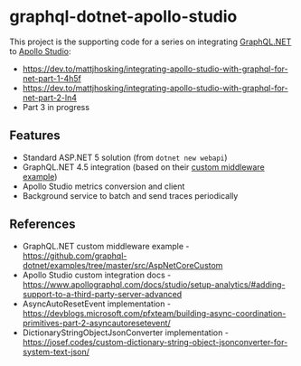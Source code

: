 # graphql-dotnet-apollo-studio
This project is the supporting code for a series on integrating [GraphQL.NET](https://github.com/graphql-dotnet/graphql-dotnet) to [Apollo Studio](https://www.apollographql.com/docs/studio/getting-started/):
* https://dev.to/mattjhosking/integrating-apollo-studio-with-graphql-for-net-part-1-4h5f
* https://dev.to/mattjhosking/integrating-apollo-studio-with-graphql-for-net-part-2-ln4
* Part 3 in progress

## Features
* Standard ASP.NET 5 solution (from `dotnet new webapi`)
* GraphQL.NET 4.5 integration (based on their [custom middleware example](https://github.com/graphql-dotnet/examples/tree/master/src/AspNetCoreCustom))
* Apollo Studio metrics conversion and client
* Background service to batch and send traces periodically

## References
* GraphQL.NET custom middleware example - https://github.com/graphql-dotnet/examples/tree/master/src/AspNetCoreCustom
* Apollo Studio custom integration docs - https://www.apollographql.com/docs/studio/setup-analytics/#adding-support-to-a-third-party-server-advanced
* AsyncAutoResetEvent implementation  - https://devblogs.microsoft.com/pfxteam/building-async-coordination-primitives-part-2-asyncautoresetevent/
* DictionaryStringObjectJsonConverter implementation - https://josef.codes/custom-dictionary-string-object-jsonconverter-for-system-text-json/

